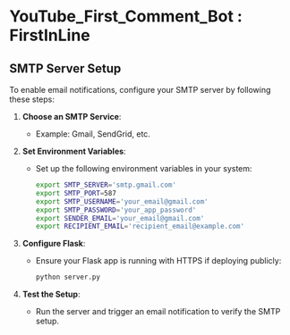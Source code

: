 # YouTube_First_Comment_Bot : FirstInLine

## SMTP Server Setup

To enable email notifications, configure your SMTP server by following these steps:

1. **Choose an SMTP Service**:
    - Example: Gmail, SendGrid, etc.

2. **Set Environment Variables**:
    - Set up the following environment variables in your system:
        ```bash
        export SMTP_SERVER='smtp.gmail.com'
        export SMTP_PORT=587
        export SMTP_USERNAME='your_email@gmail.com'
        export SMTP_PASSWORD='your_app_password'
        export SENDER_EMAIL='your_email@gmail.com'
        export RECIPIENT_EMAIL='recipient_email@example.com'
        ```

3. **Configure Flask**:
    - Ensure your Flask app is running with HTTPS if deploying publicly:
        ```bash
        python server.py
        ```

4. **Test the Setup**:
    - Run the server and trigger an email notification to verify the SMTP setup.
